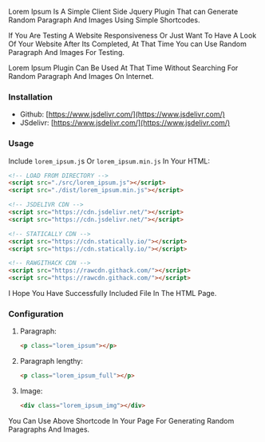 Lorem Ipsum Is A Simple Client Side Jquery Plugin That can Generate Random Paragraph And Images Using Simple Shortcodes.

If You Are Testing A Website Responsiveness Or Just Want To Have A Look Of Your Website After Its Completed, At That Time You can Use Random Paragraph And Images For Testing.

Lorem Ipsum Plugin Can Be Used At That Time Without Searching For Random Paragraph And Images On Internet.

### Installation

-   Github: [https://www.jsdelivr.com/](https://www.jsdelivr.com/)
-   JSdelivr: [https://www.jsdelivr.com/](https://www.jsdelivr.com/)

### Usage

Include `lorem_ipsum.j`s Or `lorem_ipsum.min.js` In Your HTML:

```html
<!-- LOAD FROM DIRECTORY -->
<script src="./src/lorem_ipsum.js"></script>
<script src="./dist/lorem_ipsum.min.js"></script>

<!-- JSDELIVR CDN -->
<script src="https://cdn.jsdelivr.net/"></script>
<script src="https://cdn.jsdelivr.net/"></script>

<!-- STATICALLY CDN -->
<script src="https://cdn.statically.io/"></script>
<script src="https://cdn.statically.io/"></script>

<!-- RAWGITHACK CDN -->
<script src="https://rawcdn.githack.com/"></script>
<script src="https://rawcdn.githack.com/"></script>
 ```
I Hope You Have Successfully Included File In The HTML Page.

### Configuration

1.  Paragraph: 
    ```html
    <p class="lorem_ipsum"></p>
    ```
    
2.  Paragraph lengthy:
    ```html
    <p class="lorem_ipsum_full"></p>
    ```
    
3.  Image: 
    ```html
    <div class="lorem_ipsum_img"></div>
    ```

You Can Use Above Shortcode In Your Page For Generating Random Paragraphs And Images.
